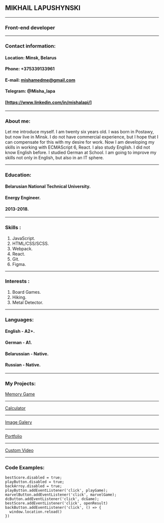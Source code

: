 ## MIKHAIL LAPUSHYNSKI
**********
### Front-end developer
**********
### Contact information:
#### **Location:** Minsk, Belarus
#### **Phone:** +375339133961
#### **E-mail:** mishamedme@gmail.com
#### **Telegram:** @Misha_lapa
#### [https://www.linkedin.com/in/mishalapi/]
**********
### About me:
Let me introduce myself. I am twenty six years old. I was born in Postawy, but now live in Minsk.
I do not have commercial experience, but I hope that I can compensate for this with my desire for work. Now I am developing my skills in working with ECMAScript 6, React.
I also study English. I did not know English before. I studied German at School. I am going to improve my skills not only in English, but also in an IT sphere.
**********
### Education:
#### Belarusian National Technical University.
#### Energy Engineer.
#### 2013-2018.
**********
### Skills :
1. JavaScript.
2. HTML/CSS/SCSS.
3. Webpack.
4. React.
5. Git.
6. Figma.

**********
### Interests :
1. Board Games.
2. Hiking.
3. Metal Detector.

**********
### Languages:
#### English - A2+.
#### German - A1.
#### Belarussian - Native.
#### Russian - Native.

**********
### My Projects:
[Memory Game](https://rolling-scopes-school.github.io/mishalapa-JSFEPRESCHOOL/memory-game)
**********
[Calculator](https://mishalapa.github.io/Calculator)
**********
[Image Galery](https://rolling-scopes-school.github.io/mishalapa-JSFEPRESCHOOL/image-galery)
**********
[Portfolio](https://rolling-scopes-school.github.io/mishalapa-JSFEPRESCHOOL/portfolio)
**********
[Custom Video](https://rolling-scopes-school.github.io/mishalapa-JSFEPRESCHOOL/custom-video)
*********
### Code Examples:
``` 
bestScore.disabled = true;
playButton.disabled = true;
backArroy.disabled = true;
playButton.addEventListener('click', playGame);
marvelButton.addEventListener('click', marvelGame);
dcButton.addEventListener('click', dcGame);
bestScore.addEventListener('click', openResult)
backButton.addEventListener('click', () => {
  window.location.reload()
}) 
```


